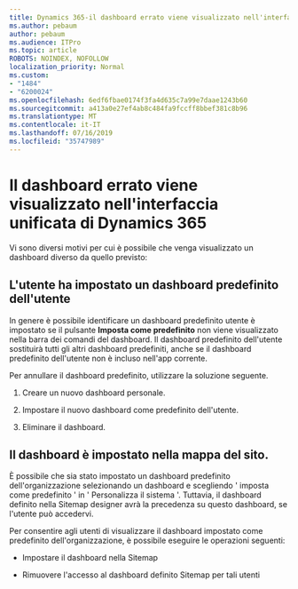 ```yaml
---
title: Dynamics 365-il dashboard errato viene visualizzato nell'interfaccia unificata di Dynamics 365
ms.author: pebaum
author: pebaum
ms.audience: ITPro
ms.topic: article
ROBOTS: NOINDEX, NOFOLLOW
localization_priority: Normal
ms.custom:
- "1484"
- "6200024"
ms.openlocfilehash: 6edf6fbae0174f3fa4d635c7a99e7daae1243b60
ms.sourcegitcommit: a413a0e27ef4ab8c484fa9fccff8bbef381c8b96
ms.translationtype: MT
ms.contentlocale: it-IT
ms.lasthandoff: 07/16/2019
ms.locfileid: "35747989"
---
```

# <a name="wrong-dashboard-shows-in-dynamics-365-unified-interface"></a>Il dashboard errato viene visualizzato nell'interfaccia unificata di Dynamics 365

Vi sono diversi motivi per cui è possibile che venga visualizzato un dashboard diverso da quello previsto:

## <a name="the-user-has-set-a-user-default-dashboard"></a>L'utente ha impostato un dashboard predefinito dell'utente 

In genere è possibile identificare un dashboard predefinito utente è impostato se il pulsante **Imposta come predefinito** non viene visualizzato nella barra dei comandi del dashboard. Il dashboard predefinito dell'utente sostituirà tutti gli altri dashboard predefiniti, anche se il dashboard predefinito dell'utente non è incluso nell'app corrente.

Per annullare il dashboard predefinito, utilizzare la soluzione seguente.

1. Creare un nuovo dashboard personale.

2. Impostare il nuovo dashboard come predefinito dell'utente.

3. Eliminare il dashboard.

## <a name="the-dashboard-is-set-in-the-sitemap"></a>Il dashboard è impostato nella mappa del sito.

È possibile che sia stato impostato un dashboard predefinito dell'organizzazione selezionando un dashboard e scegliendo ' imposta come predefinito ' in ' Personalizza il sistema '. Tuttavia, il dashboard definito nella Sitemap designer avrà la precedenza su questo dashboard, se l'utente può accedervi.

Per consentire agli utenti di visualizzare il dashboard impostato come predefinito dell'organizzazione, è possibile eseguire le operazioni seguenti:

* Impostare il dashboard nella Sitemap

* Rimuovere l'accesso al dashboard definito Sitemap per tali utenti
